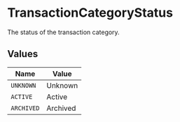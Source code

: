 # TransactionCategoryStatus

The status of the transaction category.


## Values

| Name       | Value      |
| ---------- | ---------- |
| `UNKNOWN`  | Unknown    |
| `ACTIVE`   | Active     |
| `ARCHIVED` | Archived   |